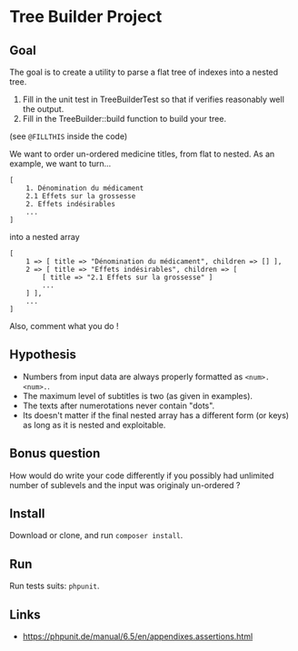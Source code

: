 # Tree Builder Project

## Goal

The goal is to create a utility to parse a flat tree of indexes into a nested tree.

1. Fill in the unit test in TreeBuilderTest so that if verifies reasonably well the output.
2. Fill in the TreeBuilder::build function to build your tree.

(see `@FILLTHIS` inside the code)

We want to order un-ordered medicine titles, from flat to nested. As an example, we want to turn...

```
[
    1. Dénomination du médicament
    2.1 Effets sur la grossesse
    2. Effets indésirables
    ...
]
```

into a nested array

```
[
    1 => [ title => "Dénomination du médicament", children => [] ],
    2 => [ title => "Effets indésirables", children => [
        [ title => "2.1 Effets sur la grossesse" ]
        ...
    ] ],
    ...
]
```

Also, comment what you do !

## Hypothesis

- Numbers from input data are always properly formatted as `<num>.<num>.`.
- The maximum level of subtitles is two (as given in examples).
- The texts after numerotations never contain "dots".
- Its doesn't matter if the final nested array has a different form (or keys) as long as it is nested and exploitable.

## Bonus question

How would do write your code differently if you possibly had unlimited number of sublevels and the input was originaly un-ordered ?

## Install

Download or clone, and run `composer install`.

## Run

Run tests suits: `phpunit`.

## Links

- https://phpunit.de/manual/6.5/en/appendixes.assertions.html
